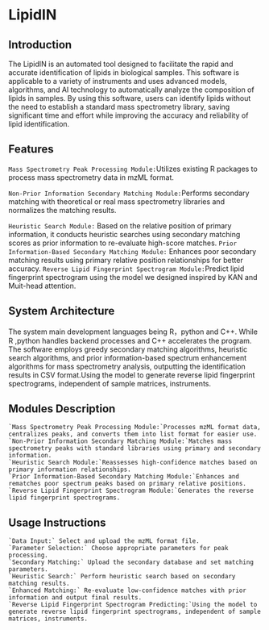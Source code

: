LipidIN
===
Introduction
---
The LipidIN is an automated tool designed to facilitate the rapid and accurate identification of lipids in biological samples. This software is applicable to a variety of instruments and uses advanced models, algorithms, and AI technology to automatically analyze the composition of lipids in samples. By using this software, users can identify lipids without the need to establish a standard mass spectrometry library, saving significant time and effort while improving the accuracy and reliability of lipid identification.

Features
---
        
`Mass Spectrometry Peak Processing Module:`Utilizes existing R packages to process mass spectrometry data in mzML format.
        
`Non-Prior Information Secondary Matching Module:`Performs secondary matching with theoretical or real mass spectrometry libraries and normalizes the matching results.

`Heuristic Search Module:` Based on the relative position of primary information, it conducts heuristic searches using secondary matching scores as prior information to re-evaluate high-score matches.
`Prior Information-Based Secondary Matching Module:` Enhances poor secondary matching results using primary relative position relationships for better accuracy.
`Reverse Lipid Fingerprint Spectrogram Module:`Predict  lipid fingerprint spectrogram using the model  we designed inspired by KAN and Muit-head attention.

System Architecture
---
The system  main development languages being R，python and C++. While R ,python handles backend processes and C++ accelerates the program. The software employs greedy secondary matching algorithms, heuristic search algorithms, and prior information-based spectrum enhancement algorithms for mass spectrometry analysis, outputting the identification results in CSV format.Using the model to generate reverse lipid fingerprint spectrograms, independent of sample matrices, instruments.

Modules Description
---
    `Mass Spectrometry Peak Processing Module:`Processes mzML format data, centralizes peaks, and converts them into list format for easier use.
    `Non-Prior Information Secondary Matching Module:`Matches mass spectrometry peaks with standard libraries using primary and secondary information.
    `Heuristic Search Module:`Reassesses high-confidence matches based on primary information relationships.
    `Prior Information-Based Secondary Matching Module:`Enhances and rematches poor spectrum peaks based on primary relative positions.
    `Reverse Lipid Fingerprint Spectrogram Module:`Generates the reverse lipid fingerprint spectrograms.

Usage Instructions
---
    `Data Input:` Select and upload the mzML format file.
    `Parameter Selection:` Choose appropriate parameters for peak processing.
    `Secondary Matching:` Upload the secondary database and set matching parameters.
    `Heuristic Search:` Perform heuristic search based on secondary matching results.
    `Enhanced Matching:` Re-evaluate low-confidence matches with prior information and output final results.
    `Reverse Lipid Fingerprint Spectrogram Predicting:`Using the model to generate reverse lipid fingerprint spectrograms, independent of sample matrices, instruments.

